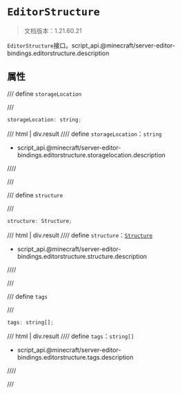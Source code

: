 # `EditorStructure`

> 文档版本：1.21.60.21

`EditorStructure`接口。script_api.@minecraft/server-editor-bindings.editorstructure.description

## 属性

/// define
`storageLocation`


///

```js
storageLocation: string;
```

/// html | div.result
//// define
`storageLocation`：`string`

- script_api.@minecraft/server-editor-bindings.editorstructure.storagelocation.description


////

///


/// define
`structure`


///

```js
structure: Structure;
```

/// html | div.result
//// define
`structure`：[`Structure`](../../server/beta/structure.md)

- script_api.@minecraft/server-editor-bindings.editorstructure.structure.description


////

///


/// define
`tags`


///

```js
tags: string[];
```

/// html | div.result
//// define
`tags`：`string[]`

- script_api.@minecraft/server-editor-bindings.editorstructure.tags.description


////

///

